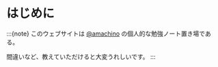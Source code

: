 # はじめに

:::{note}
このウェブサイトは [@amachino](https://twitter.com/amachino) の個人的な勉強ノート置き場である。

間違いなど、教えていただけると大変うれしいです。
:::
